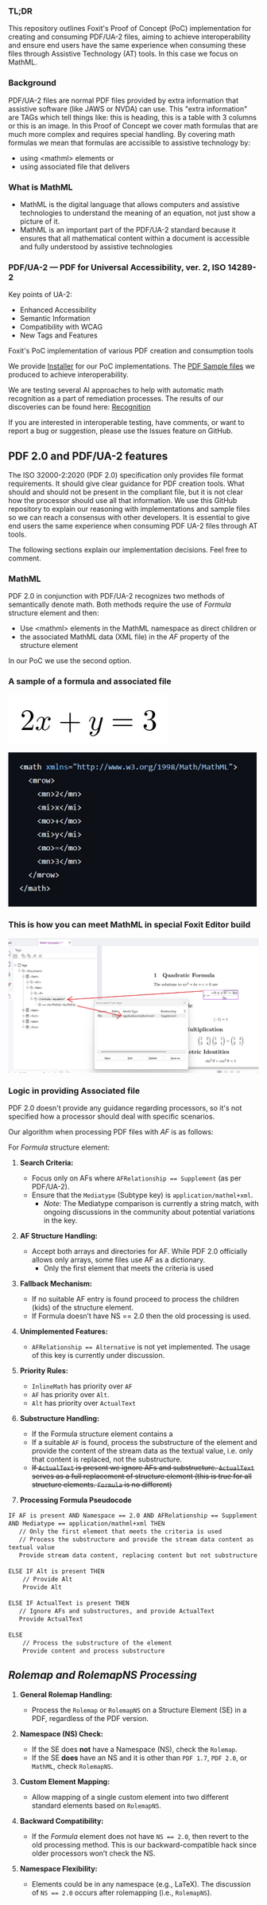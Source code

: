 ### TL;DR
This repository outlines Foxit's Proof of Concept (PoC) implementation for creating and consuming PDF/UA-2 files, aiming to achieve interoperability and ensure end users have the same experience when consuming these files through Assistive Technology (AT) tools. In this case we focus on MathML.

### Background
PDF/UA-2 files are normal PDF files provided by extra information that assistive software (like JAWS or NVDA) can use. This "extra information" are TAGs which tell things like: this is heading, this is a table with 3 columns or this is an image. In this Proof of Concept we cover math formulas that are much more complex and requires special handling. By covering math formulas we mean that formulas are accissible to assistive technology by:
- using \<mathml\> elements or
- using associated file that delivers

### What is MathML
- MathML is the digital language that allows computers and assistive technologies to understand the meaning of an equation, not just show a picture of it.
- MathML is an important part of the PDF/UA-2 standard because it ensures that all mathematical content within a document is accessible and fully understood by assistive technologies

### PDF/UA-2 — PDF for Universal Accessibility, ver. 2, ISO 14289-2
Key points of UA-2:
- Enhanced Accessibility
- Semantic Information
- Compatibility with WCAG
- New Tags and Features

Foxit's PoC implementation of various PDF creation and consumption tools
  
We provide [Installer](installer/README.md) for our PoC implementations.
The [PDF Sample files](samples/README.md) we produced to achieve interoperability.

We are testing several AI approaches to help with automatic math recognition as a part of remediation processes. The results of our discoveries can be found here:
[Recognition](recognition/README.md)

If you are interested in interoperable testing, have comments, or want to report a bug or suggestion, please use the Issues feature on GitHub.

## PDF 2.0 and PDF/UA-2 features
The ISO 32000-2:2020 (PDF 2.0) specification only provides file format requirements. It should give clear guidance for PDF creation tools. What should and should not be present in the compliant file, but it is not clear how the processor should use all that information. We use this GitHub repository to explain our reasoning with implementations and sample files so we can reach a consensus with other developers. It is essential to give end users the same experience when consuming PDF UA-2 files through AT tools.

The following sections explain our implementation decisions. Feel free to comment.

### MathML

PDF 2.0 in conjunction with PDF/UA-2 recognizes two methods of semantically denote math. Both methods require the use of *Formula* structure element and then:
- Use \<mathml\> elements in the MathML namespace as direct children or
- the associated MathML data (XML file) in the *AF* property of the structure element

In our PoC we use the second option.  

### A sample of a formula and associated file
![Sample of a formula](https://raw.githubusercontent.com/foxitsoftware/PDF_UA-2/main/samples/Simple%20formula.jpg)

<img src="https://raw.githubusercontent.com/foxitsoftware/PDF_UA-2/main/samples/MathML%20sample.jpg" alt="MathML" width="500">

### This is how you can meet MathML in special Foxit Editor build

<img src="https://github.com/foxitsoftware/PDF_UA-2/blob/main/samples/Updated%20image%20to%20GitHub.jpg">

 
### Logic in providing Associated file

PDF 2.0 doesn't provide any guidance regarding processors, so it's not specified how a processor should deal with specific scenarios. 

Our algorithm when processing PDF files with *AF* is as follows:

For *Formula* structure element:
1. **Search Criteria:**
   - Focus only on AFs where `AFRelationship == Supplement` (as per PDF/UA-2).
   - Ensure that the `Mediatype` (Subtype key) is `application/mathml+xml`.
     - *Note:* The Mediatype comparison is currently a string match, with ongoing discussions in the community about potential variations in the key.

2. **AF Structure Handling:**
   - Accept both arrays and directories for AF. While PDF 2.0 officially allows only arrays, some files use AF as a dictionary.
     - Only the first element that meets the criteria is used

3. **Fallback Mechanism:**
   - If no suitable AF entry is found proceed to process the children (kids) of the structure element.
   - If Formula doesn’t have NS == 2.0 then the old processing is used.

4. **Unimplemented Features:**
   - `AFRelationship == Alternative` is not yet implemented. The usage of this key is currently under discussion.

5. **Priority Rules:**
   - `InlineMath` has priority over `AF`
   - `AF` has priority over `Alt`.
   - `Alt` has priority over `ActualText`

[//]: # (`ActualText` takes precedence over the processing of the structure element itself.)


6. **Substructure Handling:**
   - If the Formula structure element contains a <math> element as a direct child (doesn't have to be the first one), then this substructure is used, and Alternate text (Alt) is ignored.
   - If a suitable `AF` is found, process the substructure of the element and provide the content of the stream data as the textual value, i.e. only that content is replaced, not the substructure.
   - ~~If `ActualText` is present we ignore AFs and substructure. `ActualText` serves as a full replacement of structure element (this is true for all structure elements. `Formula` is no different)~~

7. **Processing Formula Pseudocode**
```pseudo
IF AF is present AND Namespace == 2.0 AND AFRelationship == Supplement AND Mediatype == application/mathml+xml THEN 
   // Only the first element that meets the criteria is used
   // Process the substructure and provide the stream data content as textual value
   Provide stream data content, replacing content but not substructure
   
ELSE IF Alt is present THEN
    // Provide Alt
    Provide Alt

ELSE IF ActualText is present THEN
   // Ignore AFs and substructures, and provide ActualText
   Provide ActualText

ELSE
    // Process the substructure of the element
    Provide content and process substructure
```

## *Rolemap and RolemapNS Processing*

1. **General Rolemap Handling:**
   - Process the `Rolemap` or `RolemapNS` on a Structure Element (SE) in a PDF, regardless of the PDF version.

2. **Namespace (NS) Check:**
   - If the SE does **not** have a Namespace (NS), check the `Rolemap`.
   - If the SE **does** have an NS and it is other than `PDF 1.7`, `PDF 2.0`, or `MathML`, check `RolemapNS`.

3. **Custom Element Mapping:**
   - Allow mapping of a single custom element into two different standard elements based on `RolemapNS`.

4. **Backward Compatibility:**
   - If the *Formula* element does not have `NS == 2.0`, then revert to the old processing method. This is our backward-compatible hack since older processors won’t check the NS.

5. **Namespace Flexibility:**
   - Elements could be in any namespace (e.g., LaTeX). The discussion of `NS == 2.0` occurs after rolemapping (i.e., `RolemapNS`).
